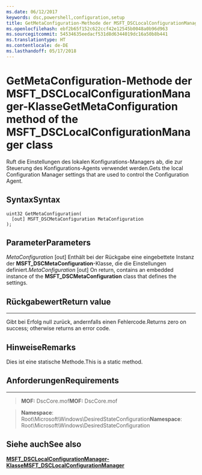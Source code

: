 ```yaml
---
ms.date: 06/12/2017
keywords: dsc,powershell,configuration,setup
title: GetMetaConfiguration-Methode der MSFT_DSCLocalConfigurationManager-Klasse
ms.openlocfilehash: ebf2b65f152c622ccf42e12545b0048a0b96d963
ms.sourcegitcommit: 54534635eedacf531d8d6344019dc16a50b8b441
ms.translationtype: HT
ms.contentlocale: de-DE
ms.lasthandoff: 05/17/2018
---
```

# <a name="getmetaconfiguration-method-of-the-msftdsclocalconfigurationmanager-class"></a><span data-ttu-id="d5305-103">GetMetaConfiguration-Methode der MSFT_DSCLocalConfigurationManager-Klasse</span><span class="sxs-lookup"><span data-stu-id="d5305-103">GetMetaConfiguration method of the MSFT_DSCLocalConfigurationManager class</span></span>

<span data-ttu-id="d5305-104">Ruft die Einstellungen des lokalen Konfigurations-Managers ab, die zur Steuerung des Konfigurations-Agents verwendet werden.</span><span class="sxs-lookup"><span data-stu-id="d5305-104">Gets the local Configuration Manager settings that are used to control the Configuration Agent.</span></span>

<a name="syntax"></a><span data-ttu-id="d5305-105">Syntax</span><span class="sxs-lookup"><span data-stu-id="d5305-105">Syntax</span></span>
------

```mof
uint32 GetMetaConfiguration(
  [out] MSFT_DSCMetaConfiguration MetaConfiguration
);
```

<a name="parameters"></a><span data-ttu-id="d5305-106">Parameter</span><span class="sxs-lookup"><span data-stu-id="d5305-106">Parameters</span></span>
----------

<span data-ttu-id="d5305-107">*MetaConfiguration* \[out\] Enthält bei der Rückgabe eine eingebettete Instanz der **MSFT_DSCMetaConfiguration**-Klasse, die die Einstellungen definiert.</span><span class="sxs-lookup"><span data-stu-id="d5305-107">*MetaConfiguration* \[out\] On return, contains an embedded instance of the **MSFT_DSCMetaConfiguration** class that defines the settings.</span></span>

## <a name="return-value"></a><span data-ttu-id="d5305-108">Rückgabewert</span><span class="sxs-lookup"><span data-stu-id="d5305-108">Return value</span></span>
------------

<span data-ttu-id="d5305-109">Gibt bei Erfolg null zurück, andernfalls einen Fehlercode.</span><span class="sxs-lookup"><span data-stu-id="d5305-109">Returns zero on success; otherwise returns an error code.</span></span>

## <a name="remarks"></a><span data-ttu-id="d5305-110">Hinweise</span><span class="sxs-lookup"><span data-stu-id="d5305-110">Remarks</span></span>

<span data-ttu-id="d5305-111">Dies ist eine statische Methode.</span><span class="sxs-lookup"><span data-stu-id="d5305-111">This is a static method.</span></span>

## <a name="requirements"></a><span data-ttu-id="d5305-112">Anforderungen</span><span class="sxs-lookup"><span data-stu-id="d5305-112">Requirements</span></span>
------------
><span data-ttu-id="d5305-113">**MOF:** DscCore.mof</span><span class="sxs-lookup"><span data-stu-id="d5305-113">**MOF:** DscCore.mof</span></span>

><span data-ttu-id="d5305-114">**Namespace**: Root\Microsoft\Windows\DesiredStateConfiguration</span><span class="sxs-lookup"><span data-stu-id="d5305-114">**Namespace**: Root\Microsoft\Windows\DesiredStateConfiguration</span></span>


## <a name="see-also"></a><span data-ttu-id="d5305-115">Siehe auch</span><span class="sxs-lookup"><span data-stu-id="d5305-115">See also</span></span>


[<span data-ttu-id="d5305-116">**MSFT_DSCLocalConfigurationManager-Klasse**</span><span class="sxs-lookup"><span data-stu-id="d5305-116">**MSFT_DSCLocalConfigurationManager**</span></span>](msft-dsclocalconfigurationmanager.md)